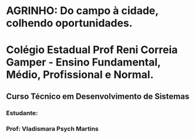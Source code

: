 #  **AGRINHO: Do campo à cidade, colhendo oportunidades.**
# Colégio Estadual Prof Reni Correia Gamper - Ensino Fundamental, Médio, Profissional e Normal. 
## Curso Técnico em Desenvolvimento de Sistemas
### Estudante: 
### Prof: Vladismara Psych Martins
